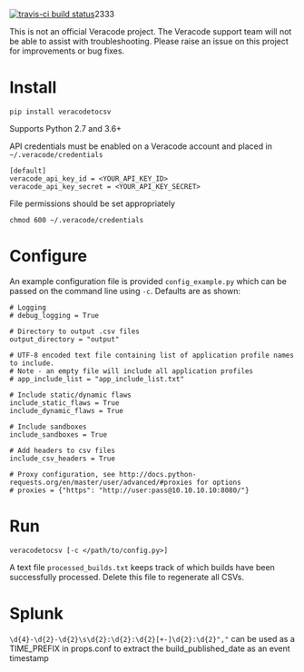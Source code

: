 [![travis-ci build status](https://travis-ci.org/ctcampbell/veracode-to-csv.svg?branch=master)](https://travis-ci.org/ctcampbell/veracode-to-csv)2333

This is not an official Veracode project. The Veracode support team will not be able to assist with troubleshooting. Please raise an issue on this project for improvements or bug fixes.

# Install

`pip install veracodetocsv`

Supports Python 2.7 and 3.6+

API credentials must be enabled on a Veracode account and placed in `~/.veracode/credentials`

    [default]
    veracode_api_key_id = <YOUR_API_KEY_ID>
    veracode_api_key_secret = <YOUR_API_KEY_SECRET>

File permissions should be set appropriately

    chmod 600 ~/.veracode/credentials

# Configure

An example configuration file is provided `config_example.py` which can be passed on the command line using `-c`. Defaults are as shown:

    # Logging
    # debug_logging = True
    
    # Directory to output .csv files
    output_directory = "output"
    
    # UTF-8 encoded text file containing list of application profile names to include.
    # Note - an empty file will include all application profiles
    # app_include_list = "app_include_list.txt"
    
    # Include static/dynamic flaws
    include_static_flaws = True
    include_dynamic_flaws = True
    
    # Include sandboxes
    include_sandboxes = True
    
    # Add headers to csv files
    include_csv_headers = True
    
    # Proxy configuration, see http://docs.python-requests.org/en/master/user/advanced/#proxies for options
    # proxies = {"https": "http://user:pass@10.10.10.10:8080/"}

# Run

    veracodetocsv [-c </path/to/config.py>]
    
A text file `processed_builds.txt` keeps track of which builds have been successfully processed. Delete this file to regenerate all CSVs.

# Splunk

`\d{4}-\d{2}-\d{2}\s\d{2}:\d{2}:\d{2}[+-]\d{2}:\d{2}","` can be used as a TIME_PREFIX in props.conf to extract the build_published_date as an event timestamp

